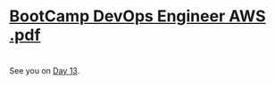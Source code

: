 

# [BootCamp DevOps Engineer AWS    .pdf](https://github.com/MisDiasdeDevOps/AWS-001/files/8748513/BootCamp.DevOps.Engineer.AWS.CCCCC.pdf)

#
#
#
#

See you on [Day 13](day13.md).

